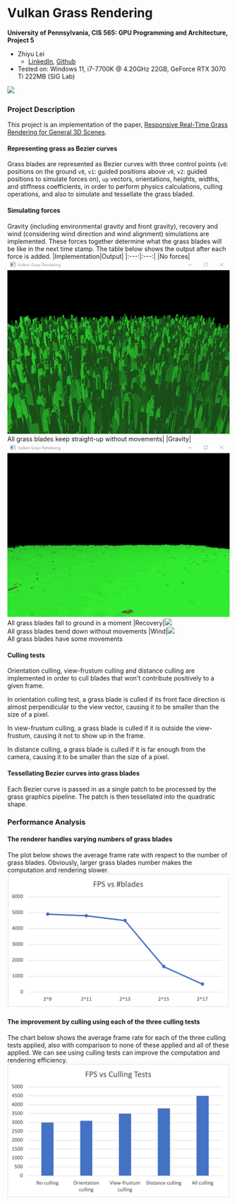 Vulkan Grass Rendering
==================================

**University of Pennsylvania, CIS 565: GPU Programming and Architecture, Project 5**

* Zhiyu Lei
  * [LinkedIn](https://www.linkedin.com/in/zhiyu-lei/), [Github](https://github.com/Zhiyu-Lei)
* Tested on: Windows 11, i7-7700K @ 4.20GHz 22GB, GeForce RTX 3070 Ti 222MB (SIG Lab)

![](img/README/final.gif)

### Project Description
This project is an implementation of the paper, [Responsive Real-Time Grass Rendering for General 3D Scenes](https://www.cg.tuwien.ac.at/research/publications/2017/JAHRMANN-2017-RRTG/JAHRMANN-2017-RRTG-draft.pdf).

#### Representing grass as Bezier curves
Grass blades are represented as Bezier curves with three control points (`v0`: positions on the ground `v0`, `v1`: guided positions above `v0`, `v2`: guided positions to simulate forces on), `up` vectors, orientations, heights, widths, and stiffness coefficients, in order to perform physics calculations, culling operations, and also to simulate and tessellate the grass bladed.

#### Simulating forces
Gravity (including environmental gravity and front gravity), recovery and wind (considering wind direction and wind alignment) simulations are implemented. These forces together determine what the grass blades will be like in the next time stamp. The table below shows the output after each force is added.
|Implementation|Output|
|:---:|:---:|
|No forces|![](img/README/no-forces.gif)<br>All grass blades keep straight-up without movements|
|Gravity|![](img/README/gravity.gif)<br>All grass blades fall to ground in a moment
|Recovery|![](img/README/recovery.gif)<br>All grass blades bend down without movements
|Wind|![](img/README/final.gif)<br>All grass blades have some movements

#### Culling tests
Orientation culling, view-frustum culling and distance culling are implemented in order to cull blades that won't contribute positively to a given frame.

In orientation culling test, a grass blade is culled if its front face direction is almost perpendicular to the view vector, causing it to be smaller than the size of a pixel.

In view-frustum culling, a grass blade is culled if it is outside the view-frustum, causing it not to show up in the frame.

In distance culling, a grass blade is culled if it is far enough from the camera, causing it to be smaller than the size of a pixel.

#### Tessellating Bezier curves into grass blades
Each Bezier curve is passed in as a single patch to be processed by the grass graphics pipeline. The patch is then tessellated into the quadratic shape.

### Performance Analysis
#### The renderer handles varying numbers of grass blades
The plot below shows the average frame rate with respect to the number of grass blades. Obviously, larger grass blades number makes the computation and rendering slower.
![](img/README/FPS-blades.png)

#### The improvement by culling using each of the three culling tests
The chart below shows the average frame rate for each of the three culling tests applied, also with comparison to none of these applied and all of these applied. We can see using culling tests can improve the computation and rendering efficiency.
![](img/README/FPS-culling.png)
